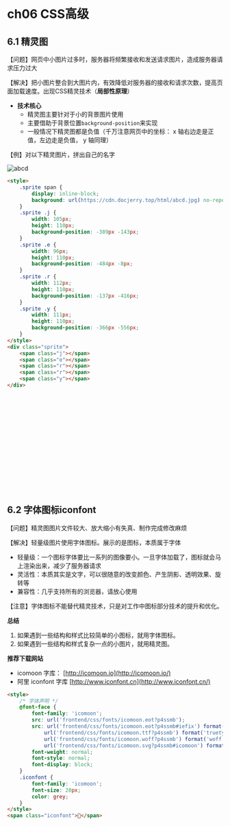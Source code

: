 # ch06 CSS高级

## 6.1 精灵图

【问题】网页中小图片过多时，服务器将频繁接收和发送请求图片，造成服务器请求压力过大

【解决】把小图片整合到大图片内，有效降低对服务器的接收和请求次数，提高页面加载速度。出现CSS精灵技术（**局部性原理**）

- **技术核心**
  - 精灵图主要针对于小的背景图片使用
  - 主要借助于背景位置`background-position`来实现
  - 一般情况下精灵图都是负值（千万注意网页中的坐标： x 轴右边走是正值，左边走是负值， y 轴同理）

【例】对以下精灵图片，拼出自己的名字

![abcd](https://cdn.docjerry.top/html/abcd.jpg)

```html
<style>
    .sprite span {
        display: inline-block;
        background: url(https://cdn.docjerry.top/html/abcd.jpg) no-repeat;
    }
    .sprite .j {
        width: 105px;
        height: 110px;
        background-position: -389px -143px;
    }
    .sprite .e {
        width: 96px;
        height: 110px;
        background-position: -484px -8px;
    }
    .sprite .r {
        width: 112px;
        height: 110px;
        background-position: -137px -416px;
    }
    .sprite .y {
        width: 111px;
        height: 110px;
        background-position: -366px -556px;
    }
</style>
<div class="sprite">
    <span class="j"></span>
    <span class="e"></span>
    <span class="r"></span>
    <span class="r"></span>
    <span class="y"></span>
</div>
```

<div class="show-html">
<style>
    .sprite span {
        display: inline-block;
        background: url(https://cdn.docjerry.top/html/abcd.jpg) no-repeat;
    }
    .sprite .j {
        width: 105px;
        height: 110px;
        background-position: -389px -143px;
    }
    .sprite .e {
        width: 96px;
        height: 110px;
        background-position: -484px -8px;
    }
    .sprite .r {
        width: 112px;
        height: 110px;
        background-position: -137px -416px;
    }
    .sprite .y {
        width: 111px;
        height: 110px;
        background-position: -366px -556px;
    }
</style>
<div class="sprite">
    <span class="j"></span>
    <span class="e"></span>
    <span class="r"></span>
    <span class="r"></span>
    <span class="y"></span>
</div>
</div>

## 6.2 字体图标iconfont

【问题】精灵图图片文件较大、放大缩小有失真、制作完成修改麻烦

【解决】轻量级图片使用字体图标。展示的是图标，本质属于字体

- 轻量级：一个图标字体要比一系列的图像要小。一旦字体加载了，图标就会马上渲染出来，减少了服务器请求
- 灵活性：本质其实是文字，可以很随意的改变颜色、产生阴影、透明效果、旋转等
- 兼容性：几乎支持所有的浏览器，请放心使用

【注意】字体图标不能替代精灵技术，只是对工作中图标部分技术的提升和优化。

**总结**

1. 如果遇到一些结构和样式比较简单的小图标，就用字体图标。
2. 如果遇到一些结构和样式复杂一点的小图片，就用精灵图。

**推荐下载网站**

- icomoon 字库： [http://icomoon.io](http://icomoon.io/)
- 阿里 iconfont 字库 [http://www.iconfont.cn](http://www.iconfont.cn/)

```html
<style>
    /* 字体声明 */
    @font-face {
        font-family: 'icomoon';
        src: url('frontend/css/fonts/icomoon.eot?p4ssmb');
        src: url('frontend/css/fonts/icomoon.eot?p4ssmb#iefix') format('embedded-opentype'),
            url('frontend/css/fonts/icomoon.ttf?p4ssmb') format('truetype'),
            url('frontend/css/fonts/icomoon.woff?p4ssmb') format('woff'),
            url('frontend/css/fonts/icomoon.svg?p4ssmb#icomoon') format('svg');
        font-weight: normal;
        font-style: normal;
        font-display: block;
    }
    .iconfont {
        font-family: 'icomoon';
        font-size: 20px;
        color: grey;
    }
</style>
<span class="iconfont"></span>
```

<div class="show-html">
<style>
    /* 字体声明 */
    @font-face {
        font-family: 'icomoon';
        src: url('frontend/css/fonts/icomoon.eot?p4ssmb');
        src: url('frontend/css/fonts/icomoon.eot?p4ssmb#iefix') format('embedded-opentype'),
            url('frontend/css/fonts/icomoon.ttf?p4ssmb') format('truetype'),
            url('frontend/css/fonts/icomoon.woff?p4ssmb') format('woff'),
            url('frontend/css/fonts/icomoon.svg?p4ssmb#icomoon') format('svg');
        font-weight: normal;
        font-style: normal;
        font-display: block;
    }
    .iconfont {
        font-family: 'icomoon';
        font-size: 20px;
        color: grey;
    }
</style>
<span class="iconfont"></span>
</div>

